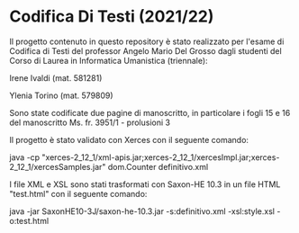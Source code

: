# Codifica Di Testi (2021/22)
Il progetto contenuto in questo repository è stato realizzato per l'esame di Codifica di Testi del professor Angelo Mario Del Grosso dagli studenti del Corso di Laurea in Informatica Umanistica (triennale):

Irene Ivaldi (mat. 581281)

Ylenia Torino (mat. 579809)

Sono state codificate due pagine di manoscritto, in particolare i fogli 15 e 16 del manoscritto Ms. fr. 3951/1 - prolusioni 3

Il progetto è stato validato con Xerces con il seguente comando:

java -cp "xerces-2_12_1/xml-apis.jar;xerces-2_12_1/xercesImpl.jar;xerces-2_12_1/xercesSamples.jar" dom.Counter definitivo.xml

I file XML e XSL sono stati trasformati con Saxon-HE 10.3 in un file HTML "test.html" con il seguente comando:

java -jar SaxonHE10-3J/saxon-he-10.3.jar -s:definitivo.xml -xsl:style.xsl -o:test.html
